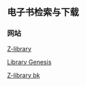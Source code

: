 ## 电子书检索与下载

### 网站

[Z-library](https://z-library.se/)

[Library Genesis](http://libgen.rs/)

[Z-library bk](https://zhuanlan.zhihu.com/p/645998294)